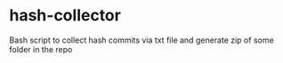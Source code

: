 # hash-collector
Bash script to collect hash commits via txt file and generate zip of some folder in the repo
